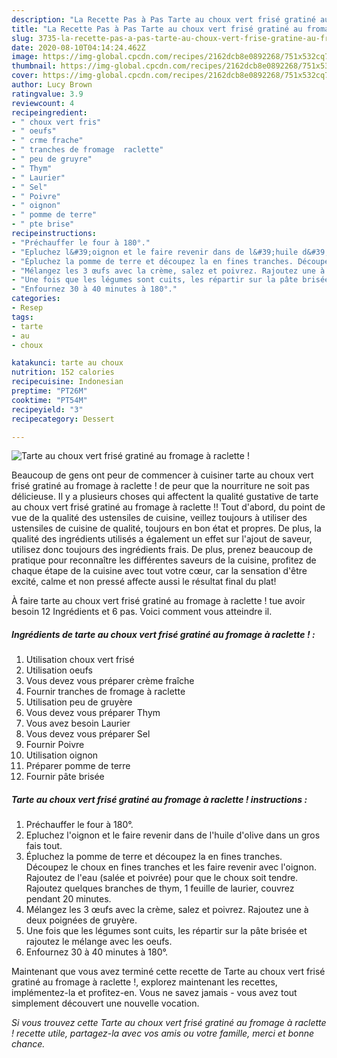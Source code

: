 ```yaml
---
description: "La Recette Pas à Pas Tarte au choux vert frisé gratiné au fromage à raclette !"
title: "La Recette Pas à Pas Tarte au choux vert frisé gratiné au fromage à raclette !"
slug: 3735-la-recette-pas-a-pas-tarte-au-choux-vert-frise-gratine-au-fromage-a-raclette
date: 2020-08-10T04:14:24.462Z
image: https://img-global.cpcdn.com/recipes/2162dcb8e0892268/751x532cq70/tarte-au-choux-vert-frise-gratine-au-fromage-a-raclette-photo-principale-de-la-recette.jpg
thumbnail: https://img-global.cpcdn.com/recipes/2162dcb8e0892268/751x532cq70/tarte-au-choux-vert-frise-gratine-au-fromage-a-raclette-photo-principale-de-la-recette.jpg
cover: https://img-global.cpcdn.com/recipes/2162dcb8e0892268/751x532cq70/tarte-au-choux-vert-frise-gratine-au-fromage-a-raclette-photo-principale-de-la-recette.jpg
author: Lucy Brown
ratingvalue: 3.9
reviewcount: 4
recipeingredient:
- " choux vert fris"
- " oeufs"
- " crme frache"
- " tranches de fromage  raclette"
- " peu de gruyre"
- " Thym"
- " Laurier"
- " Sel"
- " Poivre"
- " oignon"
- " pomme de terre"
- " pte brise"
recipeinstructions:
- "Préchauffer le four à 180°."
- "Epluchez l&#39;oignon et le faire revenir dans de l&#39;huile d&#39;olive dans un gros fais tout."
- "Épluchez la pomme de terre et découpez la en fines tranches. Découpez le choux en fines tranches et les faire revenir avec l&#39;oignon. Rajoutez de l&#39;eau (salée et poivrée) pour que le choux soit tendre. Rajoutez quelques branches de thym, 1 feuille de laurier, couvrez pendant 20 minutes."
- "Mélangez les 3 œufs avec la crème, salez et poivrez. Rajoutez une à deux poignées de gruyère."
- "Une fois que les légumes sont cuits, les répartir sur la pâte brisée et rajoutez le mélange avec les oeufs."
- "Enfournez 30 à 40 minutes à 180°."
categories:
- Resep
tags:
- tarte
- au
- choux

katakunci: tarte au choux 
nutrition: 152 calories
recipecuisine: Indonesian
preptime: "PT26M"
cooktime: "PT54M"
recipeyield: "3"
recipecategory: Dessert

---
```



![Tarte au choux vert frisé gratiné au fromage à raclette !](https://img-global.cpcdn.com/recipes/2162dcb8e0892268/751x532cq70/tarte-au-choux-vert-frise-gratine-au-fromage-a-raclette-photo-principale-de-la-recette.jpg)

Beaucoup de gens ont peur de commencer à cuisiner tarte au choux vert frisé gratiné au fromage à raclette ! de peur que la nourriture ne soit pas délicieuse. Il y a plusieurs choses qui affectent la qualité gustative de tarte au choux vert frisé gratiné au fromage à raclette !! Tout d'abord, du point de vue de la qualité des ustensiles de cuisine, veillez toujours à utiliser des ustensiles de cuisine de qualité, toujours en bon état et propres. De plus, la qualité des ingrédients utilisés a également un effet sur l'ajout de saveur, utilisez donc toujours des ingrédients frais. De plus, prenez beaucoup de pratique pour reconnaître les différentes saveurs de la cuisine, profitez de chaque étape de la cuisine avec tout votre cœur, car la sensation d'être excité, calme et non pressé affecte aussi le résultat final du plat!

<!--inarticleads1-->

À faire tarte au choux vert frisé gratiné au fromage à raclette ! tue avoir besoin 12 Ingrédients et 6 pas. Voici comment vous atteindre il.

##### Ingrédients de tarte au choux vert frisé gratiné au fromage à raclette ! :

1. Utilisation  choux vert frisé
1. Utilisation  oeufs
1. Vous devez vous préparer  crème fraîche
1. Fournir  tranches de fromage à raclette
1. Utilisation  peu de gruyère
1. Vous devez vous préparer  Thym
1. Vous avez besoin  Laurier
1. Vous devez vous préparer  Sel
1. Fournir  Poivre
1. Utilisation  oignon
1. Préparer  pomme de terre
1. Fournir  pâte brisée




<!--inarticleads2-->

##### Tarte au choux vert frisé gratiné au fromage à raclette ! instructions :

1. Préchauffer le four à 180°.
1. Epluchez l&#39;oignon et le faire revenir dans de l&#39;huile d&#39;olive dans un gros fais tout.
1. Épluchez la pomme de terre et découpez la en fines tranches. Découpez le choux en fines tranches et les faire revenir avec l&#39;oignon. Rajoutez de l&#39;eau (salée et poivrée) pour que le choux soit tendre. Rajoutez quelques branches de thym, 1 feuille de laurier, couvrez pendant 20 minutes.
1. Mélangez les 3 œufs avec la crème, salez et poivrez. Rajoutez une à deux poignées de gruyère.
1. Une fois que les légumes sont cuits, les répartir sur la pâte brisée et rajoutez le mélange avec les oeufs.
1. Enfournez 30 à 40 minutes à 180°.




<!--inarticleads1-->

<p>
Maintenant que vous avez terminé cette recette de Tarte au choux vert frisé gratiné au fromage à raclette !, explorez maintenant les recettes, implémentez-la et profitez-en. Vous ne savez jamais - vous avez tout simplement découvert une nouvelle vocation.
</p>

<p>
<i>Si vous trouvez cette Tarte au choux vert frisé gratiné au fromage à raclette ! recette utile, partagez-la avec vos amis ou votre famille, merci et bonne chance.</i>
</p>
